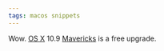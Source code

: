 ```yaml
---
tags: macos snippets
---
```


Wow. [OS X](/wiki/OS_X) 10.9 [Mavericks](/wiki/Mavericks) is a free upgrade.
